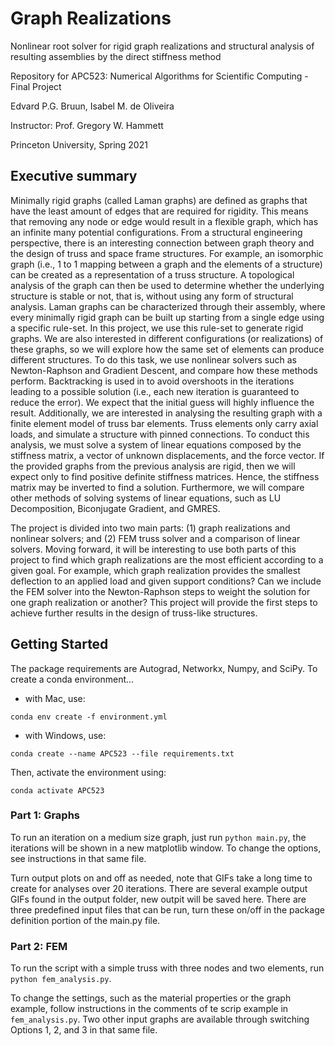 # Graph Realizations

Nonlinear root solver for rigid graph realizations and structural analysis of resulting assemblies by the direct stiffness method

Repository for APC523: Numerical Algorithms for Scientific Computing - Final Project

Edvard P.G. Bruun, Isabel M. de Oliveira

Instructor: Prof. Gregory W. Hammett

Princeton University, Spring 2021

## Executive summary

Minimally rigid graphs (called Laman graphs) are defined as graphs that have the least amount of edges that are required for rigidity. This means that removing any node or edge would result in a flexible graph, which has an infinite many potential configurations. From a structural engineering perspective, there is an interesting connection between graph theory and the design of truss and space frame structures. For example, an isomorphic graph (i.e., 1 to 1 mapping between a graph and the elements of a structure) can be created as a representation of a truss structure. A topological analysis of the graph can then be used to determine whether the underlying structure is stable or not, that is, without using any form of structural analysis. Laman graphs can be characterized through their assembly, where every minimally rigid graph can be built up starting from a single edge using a specific rule-set. In this project, we use this rule-set to generate rigid graphs. We are also interested in different configurations (or realizations) of these graphs, so we will explore how the same set of elements can produce different structures. To do this task, we use nonlinear solvers such as Newton-Raphson and Gradient Descent, and compare how these methods perform. Backtracking is used in to avoid overshoots in the iterations leading to a possible solution (i.e., each new iteration is guaranteed to reduce the error). We expect that the initial guess will highly influence the result. Additionally, we are interested in analysing the resulting graph with a finite element model of truss bar elements. Truss elements only carry axial loads, and simulate a structure with pinned connections. To conduct this analysis, we must solve a system of linear equations composed by the stiffness matrix, a vector of unknown displacements, and the force vector. If the provided graphs from the previous analysis are rigid, then we will expect only to find positive definite stiffness matrices. Hence, the stiffness matrix may be inverted to find a solution. Furthermore, we will compare other methods of solving systems of linear equations, such as LU Decomposition, Biconjugate Gradient, and GMRES.

The project is divided into two main parts: (1) graph realizations and nonlinear solvers; and (2) FEM truss solver and a comparison of linear solvers. Moving forward, it will be interesting to use both parts of this project to find which graph realizations are the most efficient according to a given goal. For example, which graph realization provides the smallest deflection to an applied load and given support conditions? Can we include the FEM solver into the Newton-Raphson steps to weight the solution for one graph realization or another? This project will provide the first steps to achieve further results in the design of truss-like structures.

## Getting Started

The package requirements are Autograd, Networkx, Numpy, and SciPy. To create a conda environment...

* with Mac, use:

`conda env create -f environment.yml`

* with Windows, use:

`conda create --name APC523 --file requirements.txt`

Then, activate the environment using:

`conda activate APC523`

### Part 1: Graphs
To run an iteration on a medium size graph, just run `python main.py`, the iterations will be shown in a new matplotlib window. To change the options, see instructions in that same file.

Turn output plots on and off as needed, note that GIFs take a long time to create for analyses over 20 iterations. There are several example output GIFs found in the output folder, new outpit will be saved here. There are three predefined input files that can be run, turn these on/off in the package definition portion of the main.py file.

### Part 2: FEM

To run the script with a simple truss with three nodes and two elements, run `python fem_analysis.py`.

To change the settings, such as the material properties or the graph example, follow instructions in the comments of te scrip example in  `fem_analysis.py`. Two other input graphs are available through switching Options 1, 2, and 3 in that same file.
